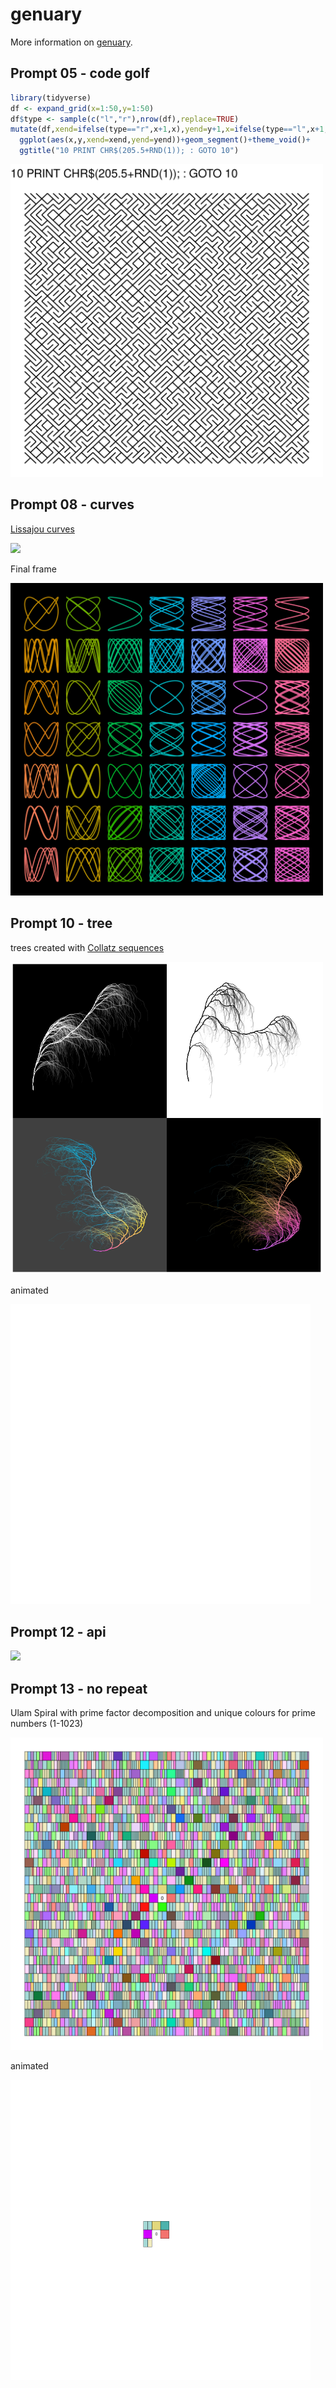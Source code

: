 
<!-- README.md is generated from README.Rmd. Please edit that file -->

# genuary

More information on [genuary](https://genuary2021.github.io/).

## Prompt 05 - code golf

``` r
library(tidyverse)
df <- expand_grid(x=1:50,y=1:50)
df$type <- sample(c("l","r"),nrow(df),replace=TRUE)
mutate(df,xend=ifelse(type=="r",x+1,x),yend=y+1,x=ifelse(type=="l",x+1,x)) %>% 
  ggplot(aes(x,y,xend=xend,yend=yend))+geom_segment()+theme_void()+
  ggtitle("10 PRINT CHR$(205.5+RND(1)); : GOTO 10")
```

<img src="img/05_golf.png" width="500px">

## Prompt 08 - curves

[Lissajou curves](https://en.wikipedia.org/wiki/Lissajous_curve)

<img src="img/08_curves.gif">

Final frame

<img src="img/08_curves.png" width="500px">

## Prompt 10 - tree

trees created with [Collatz
sequences](https://en.wikipedia.org/wiki/Collatz_conjecture)

<img src="img/10_trees.png" width="500px">

animated

<img src="img/10_tree.gif">

## Prompt 12 - api

<img src="img/12_api.gif">

## Prompt 13 - no repeat

Ulam Spiral with prime factor decomposition and unique colours for prime
numbers (1-1023)

<img src="img/13_no-repeat.png" width="500px">

animated

<img src="img/13_no-repeat.gif">
